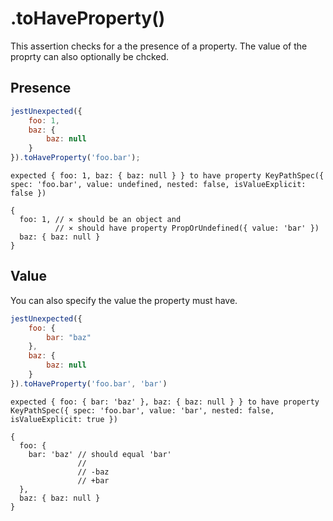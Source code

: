 # .toHaveProperty()

This assertion checks for a the presence of a property.
The value of the proprty can also optionally be chcked.

## Presence

```js
jestUnexpected({
    foo: 1,
    baz: {
        baz: null
    }
}).toHaveProperty('foo.bar');
```

```output
expected { foo: 1, baz: { baz: null } } to have property KeyPathSpec({ spec: 'foo.bar', value: undefined, nested: false, isValueExplicit: false })

{
  foo: 1, // ⨯ should be an object and
          // ⨯ should have property PropOrUndefined({ value: 'bar' })
  baz: { baz: null }
}
```

## Value

You can also specify the value the property must have.

```js
jestUnexpected({
    foo: {
        bar: "baz"
    },
    baz: {
        baz: null
    }
}).toHaveProperty('foo.bar', 'bar')
```

```output
expected { foo: { bar: 'baz' }, baz: { baz: null } } to have property KeyPathSpec({ spec: 'foo.bar', value: 'bar', nested: false, isValueExplicit: true })

{
  foo: {
    bar: 'baz' // should equal 'bar'
               //
               // -baz
               // +bar
  },
  baz: { baz: null }
}
```
